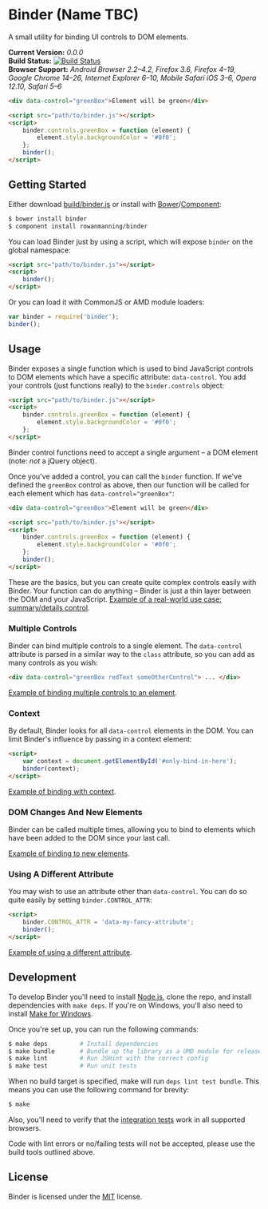 
Binder (Name TBC)
=================

A small utility for binding UI controls to DOM elements.

**Current Version:** *0.0.0*  
**Build Status:** [![Build Status][travis-status]][travis]  
**Browser Support:** *Android Browser 2.2–4.2, Firefox 3.6, Firefox 4–19, Google Chrome 14–26, Internet Explorer 6–10, Mobile Safari iOS 3–6, Opera 12.10, Safari 5–6*

```html
<div data-control="greenBox">Element will be green</div>

<script src="path/to/binder.js"></script>
<script>
    binder.controls.greenBox = function (element) {
        element.style.backgroundColor = '#0f0';
    };
    binder();
</script>
```


Getting Started
---------------

Either download [build/binder.js](build/binder.js) or install with [Bower][bower]/[Component][component]:

```sh
$ bower install binder
$ component install rowanmanning/binder
```

You can load Binder just by using a script, which will expose `binder` on the global namespace:

```html
<script src="path/to/binder.js"></script>
<script>
    binder();
</script>
```

Or you can load it with CommonJS or AMD module loaders:

```js
var binder = require('binder');
binder();
```


Usage
-----

Binder exposes a single function which is used to bind JavaScript controls to DOM elements which have a specific attribute: `data-control`. You add your controls (just functions really) to the `binder.controls` object:

```html
<script src="path/to/binder.js"></script>
<script>
    binder.controls.greenBox = function (element) {
        element.style.backgroundColor = '#0f0';
    };
</script>
```

Binder control functions need to accept a single argument – a DOM element (note: *not* a jQuery object).

Once you've added a control, you can call the `binder` function. If we've defined the `greenBox` control as above, then our function will be called for each element which has `data-control="greenBox"`:

```html
<div data-control="greenBox">Element will be green</div>

<script src="path/to/binder.js"></script>
<script>
    binder.controls.greenBox = function (element) {
        element.style.backgroundColor = '#0f0';
    };
    binder();
</script>
```

These are the basics, but you can create quite complex controls easily with Binder. Your function can do anything – Binder is just a thin layer between the DOM and your JavaScript. [Example of a real-world use case: summary/details control](example/summary-details.html).


### Multiple Controls

Binder can bind multiple controls to a single element. The `data-control` attribute is parsed in a similar way to the `class` attribute, so you can add as many controls as you wish:

```html
<div data-control="greenBox redText someOtherControl"> ... </div>
```

[Example of binding multiple controls to an element](example/multiple-controls.html).


### Context

By default, Binder looks for all `data-control` elements in the DOM. You can limit Binder's influence by passing in a context element:

```html
<script>
    var context = document.getElementById('#only-bind-in-here');
    binder(context);
</script>
```

[Example of binding with context](example/context.html).


### DOM Changes And New Elements

Binder can be called multiple times, allowing you to bind to elements which have been added to the DOM since your last call.

[Example of binding to new elements](example/new-elements.html).


### Using A Different Attribute

You may wish to use an attribute other than `data-control`. You can do so quite easily by setting `binder.CONTROL_ATTR`:

```html
<script>
    binder.CONTROL_ATTR = 'data-my-fancy-attribute';
    binder();
</script>
```

[Example of using a different attribute](example/different-attribute.html).


Development
-----------

To develop Binder you'll need to install [Node.js][node], clone the repo, and install dependencies with `make deps`. If you're on Windows, you'll also need to install [Make for Windows][make].

Once you're set up, you can run the following commands:

```sh
$ make deps         # Install dependencies
$ make bundle       # Bundle up the library as a UMD module for release
$ make lint         # Run JSHint with the correct config
$ make test         # Run unit tests
```

When no build target is specified, make will run `deps lint test bundle`. This means you can use the following command for brevity:

```sh
$ make
```

Also, you'll need to verify that the [integration tests](test/integration) work in all supported browsers.

Code with lint errors or no/failing tests will not be accepted, please use the build tools outlined above.


License
-------

Binder is licensed under the [MIT][mit] license.



[bower]: http://bower.io/
[component]: https://github.com/component/component
[make]: http://gnuwin32.sourceforge.net/packages/make.htm
[mit]: http://opensource.org/licenses/mit-license.php
[node]: http://nodejs.org/
[travis]: https://travis-ci.org/rowanmanning/binder
[travis-status]: https://travis-ci.org/rowanmanning/binder.png?branch=master
